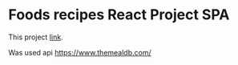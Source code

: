 # Foods recipes React Project SPA

This project  [link](https://konst1984.github.io/foods-react/).

Was used api https://www.themealdb.com/
